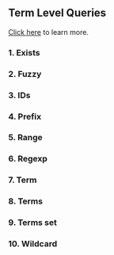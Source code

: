 ## Term Level Queries
[Click here](https://www.elastic.co/guide/en/elasticsearch/reference/current/term-level-queries.html) to learn more.
### 1. Exists
### 2. Fuzzy
### 3. IDs
### 4. Prefix
### 5. Range
### 6. Regexp
### 7. Term
### 8. Terms
### 9. Terms set
### 10. Wildcard
